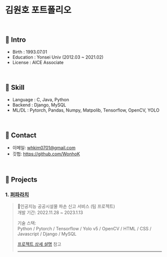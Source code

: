 # 김원호 포트폴리오
</br>

## :pushpin: Intro
- Birth : 1993.07.01
- Education : Yonsei Univ (2012.03 ~ 2021.02)
- License : AICE Associate

</br>

## :pushpin: Skill
- Language : C, Java, Python
- Backend : Django, MySQL
- ML/DL : Pytorch, Pandas, Numpy, Matpolib, Tensorflow, OpenCV, YOLO

</br>

## :pushpin: Contact
- 이메일: whkim0701@gmail.com
- 깃헙: https://github.com/WonhoK

</br>

## :pushpin: Projects
### 1. [퍼파라치](https://github.com/WonhoK/portfolio/tree/main/puparazzi)
>인공지능 공공시설물 파손 신고 서비스 (팀 프로젝트)  
>개발 기간: 2022.11.28 ~ 2023.1.13  
>  
>기술 스택:  
> Python / Pytorch / Tensorflow / Yolo v5 / OpenCV /
> HTML / CSS / Javascript / Django / MySQL
>  
>[프로젝트 상세 설명](https://github.com/WonhoK/portfolio/tree/main/puparazzi) 참고
>
>---
